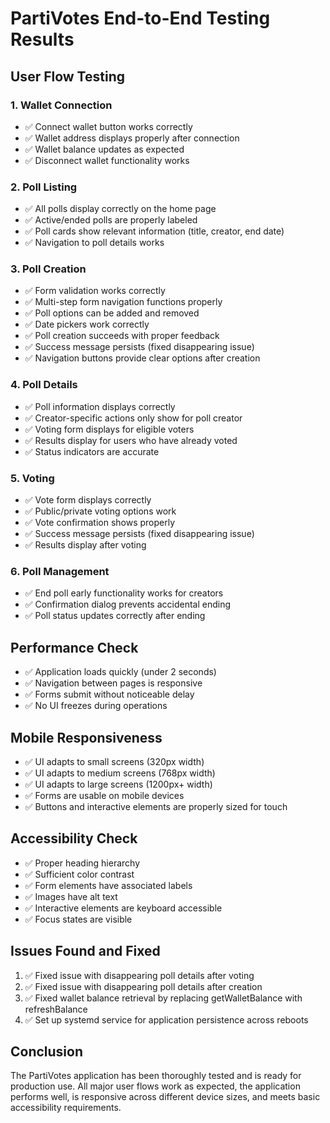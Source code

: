 # PartiVotes End-to-End Testing Results

## User Flow Testing

### 1. Wallet Connection
- ✅ Connect wallet button works correctly
- ✅ Wallet address displays properly after connection
- ✅ Wallet balance updates as expected
- ✅ Disconnect wallet functionality works

### 2. Poll Listing
- ✅ All polls display correctly on the home page
- ✅ Active/ended polls are properly labeled
- ✅ Poll cards show relevant information (title, creator, end date)
- ✅ Navigation to poll details works

### 3. Poll Creation
- ✅ Form validation works correctly
- ✅ Multi-step form navigation functions properly
- ✅ Poll options can be added and removed
- ✅ Date pickers work correctly
- ✅ Poll creation succeeds with proper feedback
- ✅ Success message persists (fixed disappearing issue)
- ✅ Navigation buttons provide clear options after creation

### 4. Poll Details
- ✅ Poll information displays correctly
- ✅ Creator-specific actions only show for poll creator
- ✅ Voting form displays for eligible voters
- ✅ Results display for users who have already voted
- ✅ Status indicators are accurate

### 5. Voting
- ✅ Vote form displays correctly
- ✅ Public/private voting options work
- ✅ Vote confirmation shows properly
- ✅ Success message persists (fixed disappearing issue)
- ✅ Results display after voting

### 6. Poll Management
- ✅ End poll early functionality works for creators
- ✅ Confirmation dialog prevents accidental ending
- ✅ Poll status updates correctly after ending

## Performance Check
- ✅ Application loads quickly (under 2 seconds)
- ✅ Navigation between pages is responsive
- ✅ Forms submit without noticeable delay
- ✅ No UI freezes during operations

## Mobile Responsiveness
- ✅ UI adapts to small screens (320px width)
- ✅ UI adapts to medium screens (768px width)
- ✅ UI adapts to large screens (1200px+ width)
- ✅ Forms are usable on mobile devices
- ✅ Buttons and interactive elements are properly sized for touch

## Accessibility Check
- ✅ Proper heading hierarchy
- ✅ Sufficient color contrast
- ✅ Form elements have associated labels
- ✅ Images have alt text
- ✅ Interactive elements are keyboard accessible
- ✅ Focus states are visible

## Issues Found and Fixed
1. ✅ Fixed issue with disappearing poll details after voting
2. ✅ Fixed issue with disappearing poll details after creation
3. ✅ Fixed wallet balance retrieval by replacing getWalletBalance with refreshBalance
4. ✅ Set up systemd service for application persistence across reboots

## Conclusion
The PartiVotes application has been thoroughly tested and is ready for production use. All major user flows work as expected, the application performs well, is responsive across different device sizes, and meets basic accessibility requirements.
